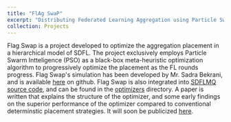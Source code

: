 ```yaml
---
title: "FlAg SwaP"
excerpt: "Distributing Federated Learning Aggregation using Particle Swarm-based Placement <br/><img src='/images/flagswap_architecture.png'>"
collection: Projects
---
```


Flag Swap is a project developed to optimize the aggregation placement in a hierarchical model of SDFL. The project exclusively employs Particle Swarm Intteligence (PSO) as a black-box meta-heuristic optimization algorithm to progressively optimize the placement as the FL rounds progress. Flag Swap's simulation has been developed by Mr. Sadra Bekrani, and is available [here](https://github.com/10xComrade/PSO_FL_Sim) on github. Flag Swap is also integrated into [SDFLMQ source code](https://github.com/ali-pour-amir/SDFLMQ), and can be found in the [optimizers](https://github.com/ali-pour-amir/SDFLMQ/tree/main/Client/Core/Modules/Coordinator_Modules/optimizers) directory. A paper is written that explains the structure of the optimizer, and some early findings on the superior performance of the optimizer compared to conventional determinstic placement strategies. It will soon be publicized [here]().
